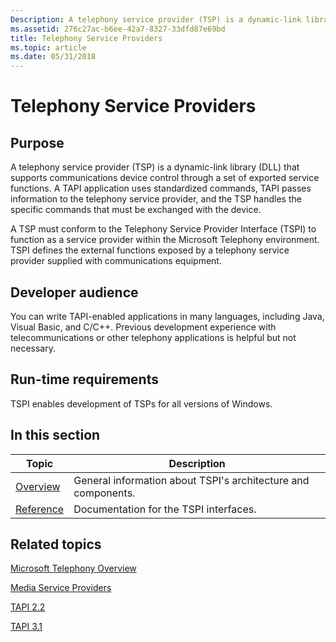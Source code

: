 ```yaml
---
Description: A telephony service provider (TSP) is a dynamic-link library (DLL) that supports communications device control through a set of exported service functions.
ms.assetid: 276c27ac-b6ee-42a7-8327-33dfd87e69bd
title: Telephony Service Providers
ms.topic: article
ms.date: 05/31/2018
---
```


# Telephony Service Providers

## Purpose

A telephony service provider (TSP) is a dynamic-link library (DLL) that supports communications device control through a set of exported service functions. A TAPI application uses standardized commands, TAPI passes information to the telephony service provider, and the TSP handles the specific commands that must be exchanged with the device.

A TSP must conform to the Telephony Service Provider Interface (TSPI) to function as a service provider within the Microsoft Telephony environment. TSPI defines the external functions exposed by a telephony service provider supplied with communications equipment.

## Developer audience

You can write TAPI-enabled applications in many languages, including Java, Visual Basic, and C/C++. Previous development experience with telecommunications or other telephony applications is helpful but not necessary.

## Run-time requirements

TSPI enables development of TSPs for all versions of Windows.

## In this section



| Topic                                                                | Description                                                              |
|----------------------------------------------------------------------|--------------------------------------------------------------------------|
| [Overview](about-the-telephony-service-provider-tsp-.md)<br/> | General information about TSPI's architecture and components.<br/> |
| [Reference](tspi-reference.md)<br/>                           | Documentation for the TSPI interfaces.<br/>                        |



 

## Related topics

<dl> <dt>

[Microsoft Telephony Overview](https://msdn.microsoft.com/en-us/library/ms733433(v=VS.85).aspx)
</dt> <dt>

[Media Service Providers](https://msdn.microsoft.com/en-us/library/ms733409(v=VS.85).aspx)
</dt> <dt>

[TAPI 2.2](https://msdn.microsoft.com/en-us/library/ms737220(v=VS.85).aspx)
</dt> <dt>

[TAPI 3.1](https://msdn.microsoft.com/en-us/library/ms734215(v=VS.85).aspx)
</dt> </dl>

 

 




